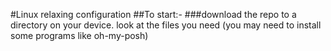 #Linux relaxing configuration
##To start:-
###download the repo to a directory on your device. look at the files you need (you may need to install some programs like oh-my-posh)
